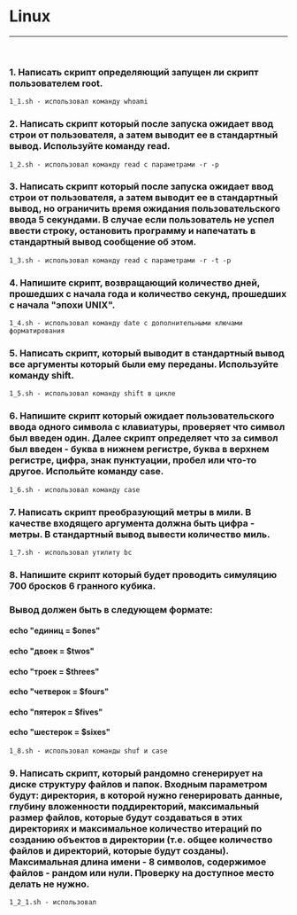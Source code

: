 # Linux
_______
&nbsp;
### 1. Написать скрипт определяющий запущен ли скрипт пользователем root.
    1_1.sh - использовал команду whoami
### 2. Написать скрипт который после запуска ожидает ввод строи от пользователя, а затем выводит ее в стандартный вывод. Используйте команду read.
    1_2.sh - использовал команду read с параметрами -r -p
### 3. Написать скрипт который после запуска ожидает ввод строи от пользователя, а затем выводит ее в стандартный вывод, но ограничить время ожидания пользовательского ввода 5 секундами. В случае если пользователь не успел ввести строку, остановить программу и напечатать в стандартный вывод сообщение об этом.
    1_3.sh - использовал команду read c параметрами -r -t -p
### 4. Напишите скрипт, возвращающий количество дней, прошедших с начала года и количество секунд, прошедших с начала "эпохи UNIX".
    1_4.sh - использовал команду date с дополнительными ключами форматирования
### 5. Написать скрипт, который выводит в стандартный вывод все аргументы который были ему переданы. Используйте команду shift.
    1_5.sh - использовал команду shift в цикле
### 6. Напишите скрипт который ожидает пользовательского ввода одного символа с клавиатуры, проверяет что символ был введен один. Далее скрипт определяет что за символ был введен - буква в нижнем регистре, буква в верхнем регистре, цифра, знак пунктуации, пробел или что-то другое. Испольйте команду case.
    1_6.sh - использовал команду case
### 7. Написать скрипт преобразующий метры в мили. В качестве входящего аргумента должна быть цифра - метры. В стандартный вывод вывести количество миль.
    1_7.sh - использовал утилиту bc
### 8. Напишите скрипт который будет проводить симуляцию 700 бросков 6 гранного кубика.
### Вывод должен быть в следующем формате:
####    echo "единиц   =   $ones"
####    echo "двоек    =   $twos"
####    echo "троек    =   $threes"
####    echo "четверок =   $fours"
####    echo "пятерок  =   $fives"
####    echo "шестерок =   $sixes"
    1_8.sh - использовал команды shuf и case
### 9.  Написать скрипт, который рандомно сгенерирует на диске структуру файлов и папок. Входным параметром будут: директория, в которой нужно генерировать данные, глубину вложенности поддиректорий, максимальный размер файлов, которые будут создаваться в этих директориях и максимальное количество итераций по созданию объектов в директории (т.е. общее количество файлов и директорий, которые будут созданы). Максимальная длина имени - 8 символов, содержимое файлов - рандом или нули. Проверку на доступное место делать не нужно.
    1_2_1.sh - использовал 
